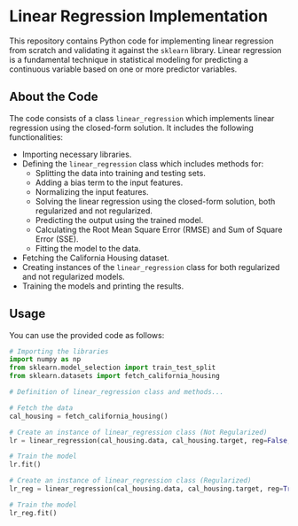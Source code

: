 # Linear Regression Implementation

This repository contains Python code for implementing linear regression from scratch and validating it against the `sklearn` library. Linear regression is a fundamental technique in statistical modeling for predicting a continuous variable based on one or more predictor variables.

## About the Code

The code consists of a class `linear_regression` which implements linear regression using the closed-form solution. It includes the following functionalities:

- Importing necessary libraries.
- Defining the `linear_regression` class which includes methods for:
  - Splitting the data into training and testing sets.
  - Adding a bias term to the input features.
  - Normalizing the input features.
  - Solving the linear regression using the closed-form solution, both regularized and not regularized.
  - Predicting the output using the trained model.
  - Calculating the Root Mean Square Error (RMSE) and Sum of Square Error (SSE).
  - Fitting the model to the data.
- Fetching the California Housing dataset.
- Creating instances of the `linear_regression` class for both regularized and not regularized models.
- Training the models and printing the results.

## Usage

You can use the provided code as follows:

```python
# Importing the libraries
import numpy as np 
from sklearn.model_selection import train_test_split
from sklearn.datasets import fetch_california_housing

# Definition of linear_regression class and methods...

# Fetch the data
cal_housing = fetch_california_housing()

# Create an instance of linear_regression class (Not Regularized)
lr = linear_regression(cal_housing.data, cal_housing.target, reg=False, lamda=0.0005)

# Train the model
lr.fit()

# Create an instance of linear_regression class (Regularized)
lr_reg = linear_regression(cal_housing.data, cal_housing.target, reg=True, lamda=0.0005)

# Train the model
lr_reg.fit()
